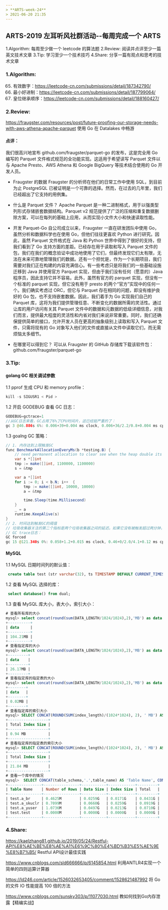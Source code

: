```yaml
---
> **ARTS-week-24**
> 2021-06-20 21:35
---
```



## ARTS-2019 左耳听风社群活动--每周完成一个 ARTS
1.Algorithm: 每周至少做一个 leetcode 的算法题
2.Review: 阅读并点评至少一篇英文技术文章
3.Tip: 学习至少一个技术技巧
4.Share: 分享一篇有观点和思考的技术文章

### 1.Algorithm:

65. 有效数字：https://leetcode-cn.com/submissions/detail/187342790/
483. 最小好进制：https://leetcode-cn.com/submissions/detail/187799064/
1600. 皇位继承顺序：https://leetcode-cn.com/submissions/detail/188160427/

### 2.Review:

https://fraugster.com/resources/post/future-proofing-our-storage-needs-with-aws-athena-apache-parquet
使用 Go 在 Datalakes 中畅游

#### 点评：

   我们很高兴地宣布 github.com/fraugster/parquet-go 的发布，这是完全用 Go 编写的 Parquet 文件格式规范的全功能实现。这适用于希望读写 Parquet 文件以与 Apache Presto、AWS Athena 和 Google BigQuery 等技术结合使用的 Go 开发人员。

- Fraugster 的数据
  Fraugster 的分析师在他们的日常工作中使用 SQL，到目前为止 PostgreSQL 已被证明是一个可靠的选择。然而，在过去的几年里，我们已经超出了它支持的用例集。 

- 什么是 Parquet 文件？
  Apache Parquet 是一种二进制格式，用于以强类型列形式存储嵌套数据结构。Parquet v2 规范提供了广泛的压缩和重复数据删除方案，可以在每列的基础上应用，从而实现小文件大小和快速读取性能。

- 开发 Parquet-Go
  自公司成立以来，Fraugster 一直在研发团队中使用 Go，虽然分析和数据科学也在使用 Go，但他们往往更喜欢 Python 进行研究。因此，虽然 Parquet 文件格式在 Java 和 Python 世界中得到了很好的支持，但我们看到了 Go 支持方面的差距。已经存在用于读取和写入 Parquet 文件的包，我们在我们的概念验证中成功地使用了它们，但最终发现它们太有限，无法在未来可靠地管理我们的数据。还有一个担忧是，作为一个长期项目，我们需要对我们正在构建的内容充满信心。有一些考虑只是将我们的一些基础设施迁移到 Java 并使用官方 Parquet 实现，但由于我们没有任何（愿意的）Java 程序员，因此支持它并不容易。此外，虽然有官方的 parquet 实现，但没有一个标准的 parquet 实现，但它没有用于 presto 的两个“官方”实现中的任何一个。我们确实考虑过 ORC，但它与 Parquet 存在相同的问题，即没有维护良好的 Go 包，也不支持嵌套数据。因此，我们着手为 Go 实现我们自己的 Parquet 库，这将为我们提供管理任意、不断变化的数据所需的灵活性。通过让库的用户访问有关其 Parquet 文件中的数据和元数据的低级详细信息，对我们而言，提供最大程度的灵活性和内省对我们来说非常重要。同时，我们还确保提供简单的接口，允许开发人员在更高的抽象级别上读取和写入 Parquet 文件，只需将现有的 Go 对象写入他们的文件或直接从文件中读取它们，而无需烦恼太多细节。

- 在哪里可以得到它？
  可以从 Fraugster 的 GitHub 存储库下载该软件包：github.com/fraugster/parquet-go

### 3.Tip:

#### golang GC 相关调试参数

1.1  pprof 生成 CPU 和 memory profile：

```java
kill -s SIGUSR1 < Pid >
```

1.2 开启 GODEBUG 查看 GC 日志：

```java
GODEBUG=gctrace=1
//从GC日志来看，GC占用了6%了CPU时间片，这已经挺严重的了：
gc 3 @46.886s 6%: 0.006+39+0.004 ms clock, 0.006+36/2.2/0.8+0.004 ms cpu, 420->435->210 MB, 420 MB goal, 1 P
```

1.3 goalng GC 策略：

```java
// 1. 内存达到上限触发GC
func BenchmarkAllocationEveryMs(b *testing.B) {
    // need permanent allocation to clear see when the heap double its size
    var s *[]int
    tmp := make([]int, 1100000, 1100000)
    s = &tmp

    var a *[]int
    for i := 0; i < b.N; i++  {
        tmp := make([]int, 10000, 10000)
        a = &tmp

        time.Sleep(time.Millisecond)
    }
    _ = a
    runtime.KeepAlive(s)
}
// 2. 时间达到触发GC的阈值
// 垃圾收集器关注的第二个指标是两个垃圾收集器之间的延迟。如果它没有被触发超过两分钟，一个循环将被强制。
// GC trace日志：
GC forced
gc 15 @121.340s 0%: 0.058+1.2+0.015 ms clock, 0.46+0/2.0/4.1+0.12 ms cpu, 1->1->1 MB, 4 MB goal, 8 P
```

#### MySQL

1.1 MySQL 日期时间列的默认值：

```sql
 create table test (str varchar(32), ts TIMESTAMP DEFAULT CURRENT_TIMESTAMP);
```
1.2 查看 MySQL 选择的库：

```sql
 select database() from dual;
```

1.3 查看 MySQL 库大小，表大小，索引大小：

```sql
# 查看所有库的大小
mysql> select concat(round(sum(DATA_LENGTH/1024/1024),2),'MB') as data  from TABLES;
+----------+
| data     |
+----------+
| 104.21MB |
+----------+
# 查看指定库的大小
mysql> select concat(round(sum(DATA_LENGTH/1024/1024),2),'MB') as data  from TABLES where table_schema='jishi';
+---------+
| data    |
+---------+
| 26.17MB |
+---------+
# 查看指定库的指定表的大小
mysql> select concat(round(sum(DATA_LENGTH/1024/1024),2),'MB') as data  from TABLES where table_schema='jishi' and table_name='a_ya';
+--------+
| data   |
+--------+
| 0.02MB |
+--------+
# 查看指定库的索引大小
mysql> SELECT CONCAT(ROUND(SUM(index_length)/(1024*1024), 2), ' MB') AS 'Total Index Size' FROM TABLES  WHERE table_schema = 'jishi'; 
+------------------+
| Total Index Size |
+------------------+
| 0.94 MB          |
+------------------+
# 查看指定库的指定表的索引大小
mysql> SELECT CONCAT(ROUND(SUM(index_length)/(1024*1024), 2), ' MB') AS 'Total Index Size' FROM TABLES  WHERE table_schema = 'test' and table_name='a_yuser'; 
+------------------+
| Total Index Size |
+------------------+
| 21.84 MB         |
+------------------+
# 查看一个库中的情况
mysql>  SELECT CONCAT(table_schema,'.',table_name) AS 'Table Name', CONCAT(ROUND(table_rows/1000000,4),'M') AS 'Number of Rows', CONCAT(ROUND(data_length/(1024*1024*1024),4),'G') AS 'Data Size', CONCAT(ROUND(index_length/(1024*1024*1024),4),'G') AS 'Index Size', CONCAT(ROUND((data_length+index_length)/(1024*1024*1024),4),'G') AS'Total'FROM information_schema.TABLES WHERE table_schema LIKE 'test';
+---------------+----------------+-----------+------------+---------+
| Table Name    | Number of Rows | Data Size | Index Size | Total   |
+---------------+----------------+-----------+------------+---------+
| test.a_br     | 0.4625M        | 0.0259G   | 0.0171G    | 0.0431G |
| test.a_skuclr | 0.7099M        | 0.0660G   | 0.0259G    | 0.0919G |
| test.a_yuser  | 1.0736M        | 0.0497G   | 0.0213G    | 0.0710G |
| test.test     | 0.0000M        | 0.0000G   | 0.0000G    | 0.0000G |
+---------------+----------------+-----------+------------+---------+
```


### 4.Share:

https://kaelzhang81.github.io/2019/05/24/Restful-API%E8%AE%BE%E8%AE%A1%E6%9C%80%E4%BD%B3%E5%AE%9E%E8%B7%B5/
Restful API设计最佳实践

https://www.cnblogs.com/sld666666/p/6145854.html
利用ANTLR4实现一个简单的四则运算计算器

https://ld246.com/article/1526032653405/comment/1528621487992
将 Go 的文件 IO 性能提高 100 倍的方法

https://www.cnblogs.com/sunsky303/p/11077030.html
教如何找到Go内存泄露【精编实战】